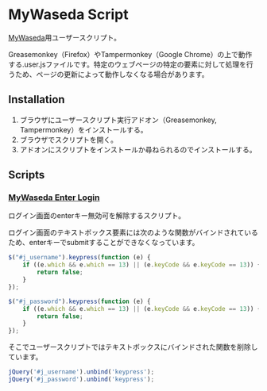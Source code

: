 # MyWaseda Script

[MyWaseda](https://my.waseda.jp/)用ユーザースクリプト。

Greasemonkey（Firefox）やTampermonkey（Google Chrome）の上で動作する.user.jsファイルです。特定のウェブページの特定の要素に対して処理を行うため、ページの更新によって動作しなくなる場合があります。

## Installation

1. ブラウザにユーザースクリプト実行アドオン（Greasemonkey, Tampermonkey）をインストールする。
2. ブラウザでスクリプトを開く。
3. アドオンにスクリプトをインストールか尋ねられるのでインストールする。

## Scripts

### [MyWaseda Enter Login](https://github.com/rdrgn/mywaseda-script/raw/master/mywaseda-enter-login.user.js)

ログイン画面のenterキー無効可を解除するスクリプト。

ログイン画面のテキストボックス要素には次のような関数がバインドされているため、enterキーでsubmitすることができなくなっています。

```js
$("#j_username").keypress(function (e) {
	if ((e.which && e.which == 13) || (e.keyCode && e.keyCode == 13)) {
		return false;
	}
});

$("#j_password").keypress(function (e) {
	if ((e.which && e.which == 13) || (e.keyCode && e.keyCode == 13)) {
		return false;
	}
});
```

そこでユーザースクリプトではテキストボックスにバインドされた関数を削除しています。

```js
jQuery('#j_username').unbind('keypress');
jQuery('#j_password').unbind('keypress');
```
